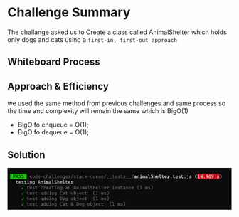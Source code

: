# Challenge Summary
The challange asked us to Create a class called AnimalShelter which holds only dogs and cats using a `first-in, first-out approach`


## Whiteboard Process

## Approach & Efficiency
we used the same method from previous challenges and same process so the time and complexity will remain the same which is BigO(1)

* BigO fo enqueue = O(1);
* BigO fo dequeue = O(1);

## Solution
![](./test.png)
